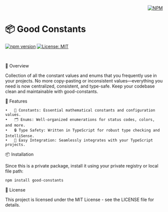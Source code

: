 <br/>
<html>

<div align="right">

[![NPM](https://nodei.co/npm/good-constants.png?downloads=true&downloadRank=true&stars=true)](https://nodei.co/npm/good-constants/)

</div>
</html>

# 📦 Good Constants

[![npm version](https://badge.fury.io/js/good-logs.svg)](https://badge.fury.io/js/good-logs)
[![License: MIT](https://img.shields.io/badge/License-MIT-yellow.svg)](https://opensource.org/licenses/MIT)

<br/>

🌟 Overview

Collection of all the constant values and enums that you frequently use in your projects. No more copy-pasting or inconsistent values—everything you need is now centralized, consistent, and type-safe. Keep your codebase clean and maintainable with good-constants.

🚀 Features

    •	🔢 Constants: Essential mathematical constants and configuration values.
    •	🗂 Enums: Well-organized enumerations for status codes, colors, and more.
    •	🔒 Type Safety: Written in TypeScript for robust type checking and IntelliSense.
    •	🌈 Easy Integration: Seamlessly integrates with your TypeScript projects.

📦 Installation

Since this is a private package, install it using your private registry or local file path:

```bash
npm install good-constants
```

📖 License

This project is licensed under the MIT License - see the LICENSE file for details.
